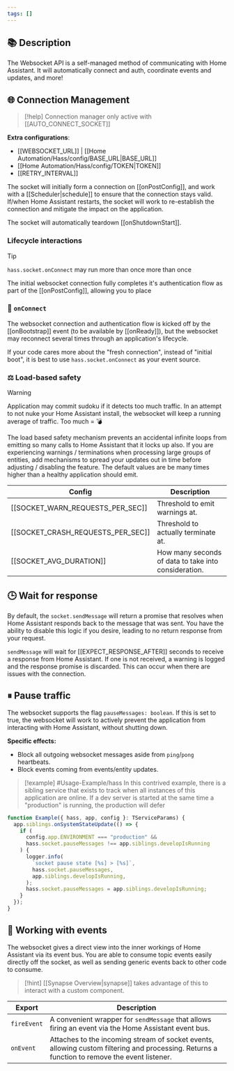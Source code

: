 ```yaml
---
tags: []
---
```

## 📚 Description

The Websocket API is a self-managed method of communicating with Home Assistant. It will automatically connect and auth, coordinate events and updates, and more!

## 🌐 Connection Management

> [!help] 
> Connection manager only active with [[AUTO_CONNECT_SOCKET]]

**Extra configurations**:
- [[WEBSOCKET_URL]] | [[Home Automation/Hass/config/BASE_URL|BASE_URL]]
- [[Home Automation/Hass/config/TOKEN|TOKEN]]
- [[RETRY_INTERVAL]]

The socket will initially form a connection on [[onPostConfig]], and work with a [[Scheduler|schedule]] to ensure that the connection stays valid. If/when Home Assistant restarts, the socket will work to re-establish the connection and mitigate the impact on the application.

The socket will automatically teardown [[onShutdownStart]].

### Lifecycle interactions

> [!tip]
> `hass.socket.onConnect` may run more than once more than once

The initial websocket connection fully completes it's authentication flow as part of the [[onPostConfig]], allowing you to place 

### 🔄 `onConnect`

The websocket connection and authentication flow is kicked off by the [[onBootstrap]] event (to be available by [[onReady]]), but the websocket may reconnect several times through an application's lifecycle. 

If your code cares more about the "fresh connection", instead of "initial boot", it is best to use `hass.socket.onConnect` as your event source.

### ⚖️ Load-based safety 

> [!warning] 
> Application may commit sudoku if it detects too much traffic.
> In an attempt to not nuke your Home Assistant install, the websocket will keep a running average of traffic. Too much = 💣

The load based safety mechanism prevents an accidental infinite loops from emitting so many calls to Home Assistant that it locks up also. If you are experiencing warnings / terminations when processing large groups of entities, add mechanisms to spread your updates out in time before adjusting / disabling the feature. The default values are be many times higher than a healthy application should emit.

| Config                            | Description                                          |
| --------------------------------- | ---------------------------------------------------- |
| [[SOCKET_WARN_REQUESTS_PER_SEC]]  | Threshold to emit warnings at.                       |
| [[SOCKET_CRASH_REQUESTS_PER_SEC]] | Threshold to actually terminate at.                  |
| [[SOCKET_AVG_DURATION]]           | How many seconds of data to take into consideration. |

## 🕒 Wait for response

By default, the `socket.sendMessage` will return a promise that resolves when Home Assistant responds back to the message that was sent. You have the ability to disable this logic if you desire, leading to no return response from your request.

`sendMessage` will wait for [[EXPECT_RESPONSE_AFTER]] seconds to receive a response from Home Assistant. If one is not received, a warning is logged and the response promise is discarded. This can occur when there are issues with the connection.

## ⏸ Pause traffic


The websocket supports the flag `pauseMessages: boolean`. If this is set to true, the websocket will work to actively prevent the application from interacting with Home Assistant, without shutting down.

**Specific effects:**
- Block all outgoing websocket messages aside from `ping`/`pong` heartbeats.
- Block events coming from events/entity updates.

> [!example] #Usage-Example/hass
> In this contrived example, there is a sibling service that exists to track when all instances of this application are online. If a dev server is started at the same time a "production" is running, the production will defer

```typescript
function Example({ hass, app, config }: TServiceParams) {
  app.siblings.onSystemStateUpdate(() => {
    if (
      config.app.ENVIRONMENT === "production" &&
      hass.socket.pauseMessages !== app.siblings.developIsRunning
    ) {
      logger.info(
        `socket pause state [%s] > [%s]`,
        hass.socket.pauseMessages,
        app.siblings.developIsRunning,
      );
      hass.socket.pauseMessages = app.siblings.developIsRunning;
    }
  });
}
```

## 📡 Working with events

The websocket gives a direct view into the inner workings of Home Assistant via its event bus. You are able to consume topic events easily directly off the socket, as well as sending generic events back to other code to consume. 

> [!hint] 
> [[Synapse Overview|synapse]] takes advantage of this to interact with a custom component.

| Export      | Description                                                                                                                                  |
| ----------- | -------------------------------------------------------------------------------------------------------------------------------------------- |
| `fireEvent` | A convenient wrapper for `sendMessage` that allows firing an event via the Home Assistant event bus.                                         |
| `onEvent`   | Attaches to the incoming stream of socket events, allowing custom filtering and processing. Returns a function to remove the event listener. |
